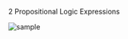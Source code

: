 2 Propositional Logic Expressions

![sample](https://github.com/user-attachments/assets/fca169a8-21c0-43a7-b448-57bc01e5a2be)
